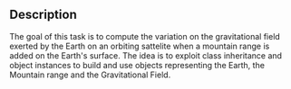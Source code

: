 ## Description
The goal of this task is to compute the variation on the gravitational field exerted by the Earth on an orbiting sattelite when a mountain range is added on the Earth's surface. The idea is to exploit class inheritance and object instances to build and use objects representing the Earth, the Mountain range and the Gravitational Field.
